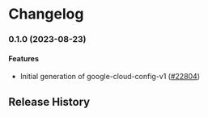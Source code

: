 # Changelog

### 0.1.0 (2023-08-23)

#### Features

* Initial generation of google-cloud-config-v1 ([#22804](https://github.com/googleapis/google-cloud-ruby/issues/22804)) 

## Release History
